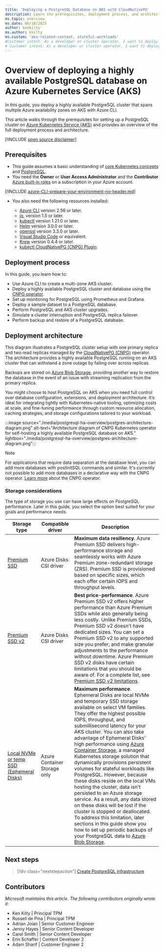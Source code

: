 ```yaml
---
title: 'Deploying a PostgreSQL Database on AKS with CloudNativePG'
description: Learn the prerequisites, deployment process, and architecture for deploying a highly available PostgreSQL cluster on Azure Kubernetes Service (AKS) using Azure CLI.
ms.topic: overview
ms.date: 06/18/2025
author: kenkilty
ms.author: kkilty
ms.custom: 'aks-related-content, stateful-workloads'
#Customer intent: As a developer or cluster operator, I want to deploy a highly available PostgreSQL database on AKS so I can see how to run a stateful database workload using the managed Kubernetes service in Azure.
# Customer intent: As a developer or cluster operator, I want to deploy a highly available PostgreSQL database on AKS using Azure CLI, so that I can ensure robust performance and data resiliency for my stateful applications across multiple availability zones.
---
```


# Overview of deploying a highly available PostgreSQL database on Azure Kubernetes Service (AKS)

In this guide, you deploy a highly available PostgreSQL cluster that spans multiple Azure availability zones on AKS with Azure CLI.

This article walks through the prerequisites for setting up a PostgreSQL cluster on [Azure Kubernetes Service (AKS)][what-is-aks] and provides an overview of the full deployment process and architecture.

[!INCLUDE [open source disclaimer](./includes/open-source-disclaimer.md)]

## Prerequisites

* This guide assumes a basic understanding of [core Kubernetes concepts][core-kubernetes-concepts] and [PostgreSQL][postgresql].
* You need the **Owner** or **User Access Administrator** and the **Contributor** [Azure built-in roles][azure-roles] on a subscription in your Azure account.

[!INCLUDE [azure-CLI-prepare-your-environment-no-header.md](~/reusable-content/azure-cli/azure-cli-prepare-your-environment-no-header.md)]

* You also need the following resources installed:

  * [Azure CLI](/cli/azure/install-azure-cli) version 2.56 or later.
  * [jq][jq], version 1.5 or later.
  * [kubectl][install-kubectl] version 1.21.0 or later.
  * [Helm][install-helm] version 3.0.0 or later.
  * [openssl][install-openssl] version 3.3.0 or later.
  * [Visual Studio Code][install-vscode] or equivalent.
  * [Krew][install-krew] version 0.4.4 or later.
  * [kubectl CloudNativePG (CNPG) Plugin][cnpg-plugin].

## Deployment process

In this guide, you learn how to:

* Use Azure CLI to create a multi-zone AKS cluster.
* Deploy a highly available PostgreSQL cluster and database using the [CNPG operator][cnpg-plugin].
* Set up monitoring for PostgreSQL using Prometheus and Grafana.
* Deploy a sample dataset to a PostgreSQL database.
* Perform PostgreSQL and AKS cluster upgrades.
* Simulate a cluster interruption and PostgreSQL replica failover.
* Perform backup and restore of a PostgreSQL database.

## Deployment architecture

This diagram illustrates a PostgreSQL cluster setup with one primary replica and two read replicas managed by the [CloudNativePG (CNPG)](https://cloudnative-pg.io/) operator. The architecture provides a highly available PostgreSQL running on an AKS cluster that can withstand a zone outage by failing over across replicas.

Backups are stored on [Azure Blob Storage](/azure/storage/blobs/), providing another way to restore the database in the event of an issue with streaming replication from the primary replica.

You might choose to host PostgreSQL on AKS when you need full control over database configuration, extensions, and deployment architecture. It’s ideal for integrating tightly with Kubernetes-native tooling, optimizing costs at scale, and fine-tuning performance through custom resource allocation, caching strategies, and storage configurations tailored to your workload.

:::image source="./media/postgresql-ha-overview/postgres-architecture-diagram.png" alt-text="Architecture diagram of CNPG Kubernetes operator for self-hosting a highly available PostgreSQL database on AKS." lightbox="./media/postgresql-ha-overview/postgres-architecture-diagram.png":::

> [!NOTE]
> For applications that require data separation at the database level, you can add more databases with postInitSQL commands and similar. It's currently not possible to add more databases in a declarative way with the CNPG operator. [Learn more](https://github.com/cloudnative-pg/cloudnative-pg) about the CNPG operator.

### Storage considerations

The type of storage you use can have large effects on PostgreSQL performance. Later in this guide, you select the option best suited for your goals and performance needs.

| Storage type | Compatible driver | Description  |
|-|-|-|
| [Premium SSD][pv1] | Azure Disks CSI driver | **Maximum data resiliency**. Azure Premium SSD delivers high-performance storage and seamlessly works with Azure Premium zone-redundant storage (ZRS). Premium SSD is provisioned based on specific sizes, which each offer certain IOPS and throughput levels. |
| [Premium SSD v2][pv2] | Azure Disks CSI driver | **Best price-performance**. Azure Premium SSD v2 offers higher performance than Azure Premium SSDs while also generally being less costly. Unlike Premium SSDs, Premium SSD v2 doesn't have dedicated sizes. You can set a Premium SSD v2 to any supported size you prefer, and make granular adjustments to the performance without downtime. Azure Premium SSD v2 disks have certain limitations that you should be aware of. For a complete list, see [Premium SSD v2 limitations][pv2-limitations]. |
| [Local NVMe or temp SSD (Ephemeral Disks)][ephemeral-disks] | Azure Container Storage only | **Maximum performance**. Ephemeral Disks are local NVMe and temporary SSD storage available on select VM families. They offer the highest possible IOPS, throughput, and submillisecond latency for your AKS cluster. You can also take advantage of Ephemeral Disks' high performance using [Azure Container Storage](/azure/storage/container-storage/container-storage-introduction), a managed Kubernetes storage solution that dynamically provisions persistent volumes for stateful workloads like PostgreSQL. However, because these disks reside on the local VMs hosting the cluster, data isn't persisted to an Azure storage service. As a result, any data stored on these disks will be lost if the cluster is stopped or deallocated. To address this limitation, later sections in this guide show you how to set up periodic backups of your PostgreSQL data to [Azure Blob Storage](/azure/storage/blobs/).|

## Next steps

> [!div class="nextstepaction"]
> [Create PostgreSQL infrastructure][create-infrastructure]

## Contributors

*Microsoft maintains this article. The following contributors originally wrote it:*

* Ken Kilty | Principal TPM
* Russell de Pina | Principal TPM
* Adrian Joian | Senior Customer Engineer
* Jenny Hayes | Senior Content Developer
* Carol Smith | Senior Content Developer
* Erin Schaffer | Content Developer 2
* Adam Sharif | Customer Engineer 2

<!-- LINKS -->
[what-is-aks]: ./what-is-aks.md
[postgresql]: https://www.postgresql.org/
[core-kubernetes-concepts]: ./concepts-clusters-workloads.md
[azure-roles]: /azure/role-based-access-control/built-in-roles
[jq]: https://jqlang.github.io/jq/
[install-kubectl]: https://kubernetes.io/docs/tasks/tools/install-kubectl/
[install-helm]: https://helm.sh/docs/intro/install/
[install-openssl]: https://www.openssl.org/
[install-vscode]: https://code.visualstudio.com/Download
[install-krew]: https://krew.sigs.k8s.io/
[cnpg-plugin]: https://cloudnative-pg.io/documentation/current/kubectl-plugin/#using-krew
[create-infrastructure]: ./create-postgresql-ha.md
[pv1]: /azure/virtual-machines/disks-types#premium-ssds
[pv2]: /azure/virtual-machines/disks-types#premium-ssd-v2
[pv2-limitations]: /azure/virtual-machines/disks-types#premium-ssd-v2-limitations
[ephemeral-disks]: /azure/storage/container-storage/use-container-storage-with-local-disk#what-is-ephemeral-disk
